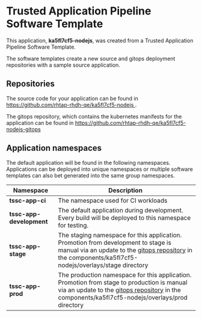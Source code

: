 # Trusted Application Pipeline Software Template

This application, **ka5fl7cf5-nodejs**, was created from a Trusted Application Pipeline Software Template.

The software templates create a new source and gitops deployment repositories with a sample source application. 

## Repositories

The source code for your application can be found in [https://github.com/rhtap-rhdh-qe/ka5fl7cf5-nodejs ](https://github.com/rhtap-rhdh-qe/ka5fl7cf5-nodejs ).
 
The gitops repository, which contains the kubernetes manifests for the application can be found in 
[https://github.com/rhtap-rhdh-qe/ka5fl7cf5-nodejs-gitops ](https://github.com/rhtap-rhdh-qe/ka5fl7cf5-nodejs-gitops ) 

## Application namespaces 

The default application will be found in the following namespaces. Applications can be deployed into unique namespaces or multiple software templates can also bet generated into the same group namespaces.  

|  Namespace   |  Description   |  
| -------- | -------- |
| **tssc-app-ci** | The namespace used for CI workloads |
| **tssc-app-development** | The default application during development. Every build will be deployed to this namespace for testing. |
| **tssc-app-stage** | The staging namespace for this application. Promotion from development to stage is manual via an update to the [gitops repository](https://github.com/rhtap-rhdh-qe/ka5fl7cf5-nodejs-gitops ) in the components/ka5fl7cf5-nodejs/overlays/stage directory |
| **tssc-app-prod** | The production namespace for this application. Promotion from stage to production is manual via an update to the [gitops repository](https://github.com/rhtap-rhdh-qe/ka5fl7cf5-nodejs-gitops ) in the components/ka5fl7cf5-nodejs/overlays/prod directory |